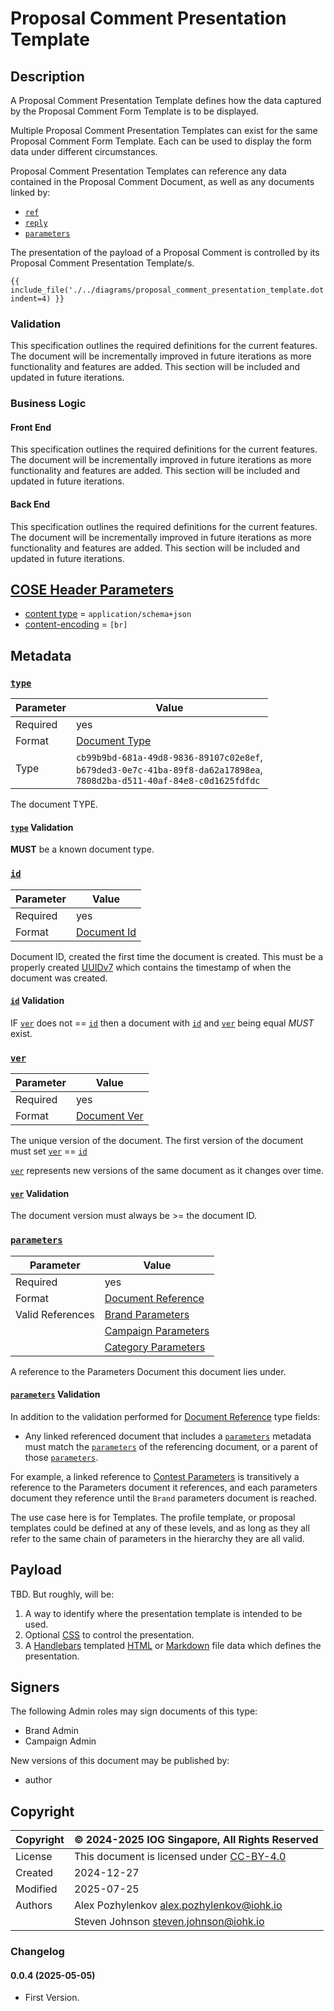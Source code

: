 # Proposal Comment Presentation Template

## Description

A Proposal Comment Presentation Template defines how the data
captured by the Proposal Comment Form Template is to be displayed.

Multiple Proposal Comment Presentation Templates can exist for the
same Proposal Comment Form Template.
Each can be used to display the form data under different
circumstances.

Proposal Comment Presentation Templates can reference any data contained
in the Proposal Comment Document, as well as any documents linked by:

* [`ref`](../metadata.md#ref)
* [`reply`](../metadata.md#reply)
* [`parameters`](../metadata.md#parameters)

The presentation of the payload of a Proposal Comment is controlled by
its Proposal Comment Presentation Template/s.

<!-- markdownlint-disable max-one-sentence-per-line -->

```graphviz dot proposal_comment_presentation_template.dot.svg
{{ include_file('./../diagrams/proposal_comment_presentation_template.dot', indent=4) }}
```

<!-- markdownlint-enable max-one-sentence-per-line -->

### Validation

This specification outlines the required definitions for the current features.
The document will be incrementally improved in future iterations as more functionality
and features are added.
This section will be included and updated in future iterations.

### Business Logic

#### Front End

This specification outlines the required definitions for the current features.
The document will be incrementally improved in future iterations as more functionality
and features are added.
This section will be included and updated in future iterations.

#### Back End

This specification outlines the required definitions for the current features.
The document will be incrementally improved in future iterations as more functionality
and features are added.
This section will be included and updated in future iterations.

## [COSE Header Parameters][RFC9052-HeaderParameters]

* [content type](../spec.md#content-type) = `application/schema+json`
* [content-encoding](../spec.md#content-encoding) = `[br]`

## Metadata

### [`type`](../metadata.md#type)

<!-- markdownlint-disable MD033 -->
| Parameter | Value |
| --- | --- |
| Required | yes |
| Format | [Document Type](../metadata.md#document-type) |
| Type | `cb99b9bd-681a-49d8-9836-89107c02e8ef`,<br/>`b679ded3-0e7c-41ba-89f8-da62a17898ea`,<br/>`7808d2ba-d511-40af-84e8-c0d1625fdfdc` |
<!-- markdownlint-enable MD033 -->
The document TYPE.

#### [`type`](../metadata.md#type) Validation

**MUST** be a known document type.

### [`id`](../metadata.md#id)

<!-- markdownlint-disable MD033 -->
| Parameter | Value |
| --- | --- |
| Required | yes |
| Format | [Document Id](../metadata.md#document-id) |
<!-- markdownlint-enable MD033 -->
Document ID, created the first time the document is created.
This must be a properly created [UUIDv7][RFC9562-V7] which contains the
timestamp of when the document was created.

#### [`id`](../metadata.md#id) Validation

IF [`ver`](../metadata.md#ver) does not == [`id`](../metadata.md#id) then a document with
[`id`](../metadata.md#id) and [`ver`](../metadata.md#ver) being equal *MUST* exist.

### [`ver`](../metadata.md#ver)

<!-- markdownlint-disable MD033 -->
| Parameter | Value |
| --- | --- |
| Required | yes |
| Format | [Document Ver](../metadata.md#document-ver) |
<!-- markdownlint-enable MD033 -->
The unique version of the document.
The first version of the document must set [`ver`](../metadata.md#ver) == [`id`](../metadata.md#id)

[`ver`](../metadata.md#ver) represents new versions of the same document as it changes over time.

#### [`ver`](../metadata.md#ver) Validation

The document version must always be >= the document ID.

### [`parameters`](../metadata.md#parameters)

<!-- markdownlint-disable MD033 -->
| Parameter | Value |
| --- | --- |
| Required | yes |
| Format | [Document Reference](../metadata.md#document-reference) |
| Valid References | [Brand Parameters](brand_parameters.md) |
|  | [Campaign Parameters](campaign_parameters.md) |
|  | [Category Parameters](category_parameters.md) |
<!-- markdownlint-enable MD033 -->
A reference to the Parameters Document this document lies under.

#### [`parameters`](../metadata.md#parameters) Validation

In addition to the validation performed for [Document Reference](../metadata.md#document-reference) type fields:

* Any linked referenced document that includes a [`parameters`](../metadata.md#parameters) metadata must match the
[`parameters`](../metadata.md#parameters) of the referencing document,
or a parent of those [`parameters`](../metadata.md#parameters).

For example, a linked reference to [Contest Parameters](contest_parameters.md) is transitively a reference to
the Parameters document it references, and each parameters document they reference
until the `Brand` parameters document is reached.

The use case here is for Templates.
The profile template, or proposal templates could be defined at any of these
levels, and as long as they all refer to the same chain of parameters in the
hierarchy they are all valid.

## Payload

TBD.
But roughly, will be:

1. A way to identify where the presentation template is intended to be used.
2. Optional [CSS] to control the presentation.
3. A [Handlebars] templated [HTML][HTML5] or [Markdown][CommonMark] file data which defines the presentation.

## Signers

The following Admin roles may sign documents of this type:

* Brand Admin
* Campaign Admin

New versions of this document may be published by:

* author

## Copyright

| Copyright | :copyright: 2024-2025 IOG Singapore, All Rights Reserved |
| --- | --- |
| License | This document is licensed under [CC-BY-4.0] |
| Created | 2024-12-27 |
| Modified | 2025-07-25 |
| Authors | Alex Pozhylenkov <alex.pozhylenkov@iohk.io> |
| | Steven Johnson <steven.johnson@iohk.io> |

### Changelog

#### 0.0.4 (2025-05-05)

* First Version.

[RFC9052-HeaderParameters]: https://www.rfc-editor.org/rfc/rfc8152#section-3.1
[Handlebars]: https://handlebarsjs.com/
[CC-BY-4.0]: https://creativecommons.org/licenses/by/4.0/legalcode
[CommonMark]: https://spec.commonmark.org/0.31.2/
[RFC9562-V7]: https://www.rfc-editor.org/rfc/rfc9562.html#name-uuid-version-7
[HTML5]: https://html.spec.whatwg.org/multipage/syntax.html#syntax
[CSS]: https://www.w3.org/Style/CSS/
